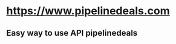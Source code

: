 https://www.pipelinedeals.com
=============================
Easy way to use API pipelinedeals
---------------------------------